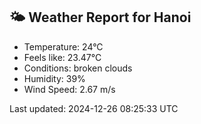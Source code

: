 <!-- WEATHER-START -->
## 🌤 Weather Report for Hanoi

- Temperature: 24°C
- Feels like: 23.47°C
- Conditions: broken clouds
- Humidity: 39%
- Wind Speed: 2.67 m/s

Last updated: 2024-12-26 08:25:33 UTC
<!-- WEATHER-END -->
